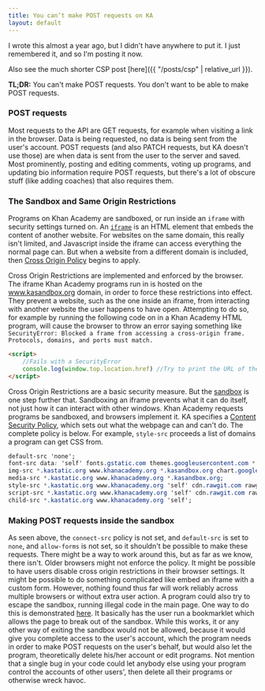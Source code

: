 ```yaml
---
title: You can’t make POST requests on KA
layout: default
---
```


I wrote this almost a year ago, but I didn't have anywhere to put it. I just remembered it, and so I'm posting it now.

Also see the much shorter CSP post [here]({{ "/posts/csp" | relative_url }}).

**TL;DR:** You can't make POST requests. You don't want to be able to make POST requests.

### POST requests

Most requests to the API are GET requests, for example when visiting a link in the browser. Data is being requested, no data is being sent from the user's account. POST requests (and also PATCH requests, but KA doesn't use those) are when data is sent from the user to the server and saved. Most prominently, posting and editing comments, voting up programs, and updating bio information require POST requests, but there's a lot of obscure stuff (like adding coaches) that also requires them.

### The Sandbox and Same Origin Restrictions

Programs on Khan Academy are sandboxed, or run inside an `iframe` with security settings turned on. An [`iframe`](https://developer.mozilla.org/en-US/docs/Web/HTML/Element/iframe) is an HTML element that embeds the content of another website. For websites on the same domain, this really isn't limited, and Javascript inside the iframe can access everything the normal page can. But when a website from a different domain is included, then [Cross Origin Policy](https://developer.mozilla.org/en-US/docs/Web/Security/Same-origin_policy) begins to apply.

Cross Origin Restrictions are implemented and enforced by the browser. The iframe Khan Academy programs run in is hosted on the www.kasandbox.org domain, in order to force these restrictions into effect. They prevent a website, such as the one inside an iframe, from interacting with another website the user happens to have open. Attempting to do so, for example by running the following code on in a Khan Academy HTML program, will cause the browser to throw an error saying something like `SecurityError: Blocked a frame from accessing a cross-origin frame. Protocols, domains, and ports must match.`

```html
<script>
    //Fails with a SecurityError
    console.log(window.top.location.href) //Try to print the URL of the window this is embedded in.
</script>
```

Cross Origin Restrictions are a basic security measure. But the [sandbox](https://developer.mozilla.org/en-US/docs/Web/HTTP/Headers/Content-Security-Policy/sandbox) is one step further that. Sandboxing an iframe prevents what it can do itself, not just how it can interact with other windows. Khan Academy requests programs be sandboxed, and browsers implement it. KA specifies a [Content Security Policy](https://developer.mozilla.org/en-US/docs/Web/HTTP/Headers/Content-Security-Policy), which sets out what the webpage can and can't do. The complete policy is below. For example, `style-src` proceeds a list of domains a program can get CSS from.

```css
default-src 'none';
font-src data: 'self' fonts.gstatic.com themes.googleusercontent.com *.bootstrapcdn.com;
img-src *.kastatic.org www.khanacademy.org *.kasandbox.org chart.googleapis.com upload.wikimedia.org ka-perseus-images.s3.amazonaws.com 'self';
media-src *.kastatic.org www.khanacademy.org *.kasandbox.org;
style-src *.kastatic.org www.khanacademy.org 'self' cdn.rawgit.com rawgit.com *.bootstrapcdn.com fonts.googleapis.com cdnjs.cloudflare.com 'unsafe-inline';
script-src *.kastatic.org www.khanacademy.org 'self' cdn.rawgit.com rawgit.com ajax.googleapis.com cdn.jsdelivr.net cdnjs.cloudflare.com 'unsafe-inline' 'unsafe-eval';
child-src *.kastatic.org www.khanacademy.org 'self';
```

### Making POST requests inside the sandbox

As seen above, the `connect-src` policy is not set, and `default-src` is set to `none`, and `allow-forms` is not set, so it shouldn't be possible to make these requests. There might be a way to work around this, but as far as we know, there isn't. Older browsers might not enforce the policy. It might be possible to have users disable cross origin restrictions in their browser settings. It might be possible to do something complicated like embed an iframe with a custom form. However, nothing found thus far will work reliably across multiple browsers or without extra user action. A program could also try to escape the sandbox, running illegal code in the main page. One way to do this is demonstrated [here](https://khanacademy.org/cs/i/6396708672897024). It basically has the user run a bookmarklet which allows the page to break out of the sandbox. While this works, it or any other way of exiting the sandbox would not be allowed, because it would give you complete access to the user's account, which the program needs in order to make POST requests on the user's behalf, but would also let the program, theoretically delete his/her account or edit programs. Not mention that a single bug in your code could let anybody else using your program control the accounts of other users', then delete all their programs or otherwise wreck havoc.
